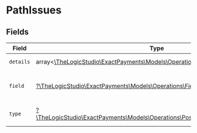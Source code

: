# PathIssues


## Fields

| Field                                                                                                                                        | Type                                                                                                                                         | Required                                                                                                                                     | Description                                                                                                                                  | Example                                                                                                                                      |
| -------------------------------------------------------------------------------------------------------------------------------------------- | -------------------------------------------------------------------------------------------------------------------------------------------- | -------------------------------------------------------------------------------------------------------------------------------------------- | -------------------------------------------------------------------------------------------------------------------------------------------- | -------------------------------------------------------------------------------------------------------------------------------------------- |
| `details`                                                                                                                                    | array<[\TheLogicStudio\ExactPayments\Models\Operations\Details](../../Models/Operations/Details.md)>                                         | :heavy_minus_sign:                                                                                                                           | N/A                                                                                                                                          | String must contain at least 1 character(s)                                                                                                  |
| `field`                                                                                                                                      | [?\TheLogicStudio\ExactPayments\Models\Operations\Field](../../Models/Operations/Field.md)                                                   | :heavy_minus_sign:                                                                                                                           | It shows which field is/are missing.                                                                                                         | reference.referenceNo                                                                                                                        |
| `type`                                                                                                                                       | [?\TheLogicStudio\ExactPayments\Models\Operations\PostAccountAccountIdOrdersType](../../Models/Operations/PostAccountAccountIdOrdersType.md) | :heavy_minus_sign:                                                                                                                           | It shows what is expecting.                                                                                                                  | tooSmall                                                                                                                                     |